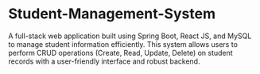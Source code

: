 # Student-Management-System
A full-stack web application built using Spring Boot, React JS, and MySQL to manage student information efficiently. This system allows users to perform CRUD operations (Create, Read, Update, Delete) on student records with a user-friendly interface and robust backend.
